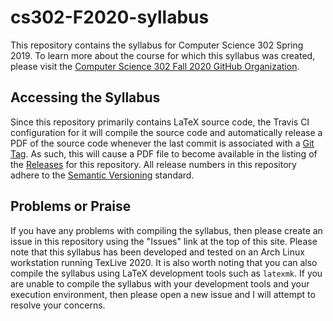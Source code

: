 # cs302-F2020-syllabus

This repository contains the syllabus for Computer Science 302 Spring 2019. To
learn more about the course for which this syllabus was created, please visit
the [Computer Science 302 Fall 2020 GitHub
Organization](https://github.com/Allegheny-Computer-Science-302-F2020).

## Accessing the Syllabus

Since this repository primarily contains LaTeX source code, the Travis CI
configuration for it will compile the source code and automatically release a
PDF of the source code whenever the last commit is associated with a [Git
Tag](https://git-scm.com/book/en/v2/Git-Basics-Tagging). As such, this will
cause a PDF file to become available in the listing of the
[Releases](https://github.com/Allegheny-Computer-Science-302-F2020/cs302-F2020-syllabus/releases)
for this repository. All release numbers in this repository adhere to the
[Semantic Versioning](http://semver.org/) standard.

## Problems or Praise

If you have any problems with compiling the syllabus, then please create an
issue in this repository using the "Issues" link at the top of this site. Please
note that this syllabus has been developed and tested on an Arch Linux
workstation running TexLive 2020. It is also worth noting that you can also
compile the syllabus using LaTeX development tools such as `latexmk`. If you are
unable to compile the syllabus with your development tools and your execution
environment, then please open a new issue and I will attempt to resolve your
concerns.
